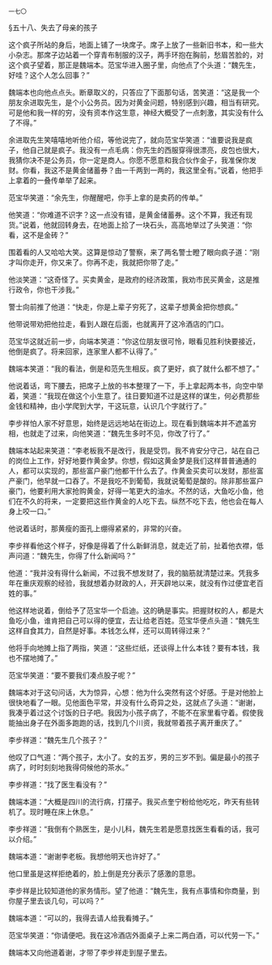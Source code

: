     一七〇 

   §五十八、失去了母亲的孩子

   这个疯子所站的身后，地面上铺了一块席子。席子上放了一些新旧书本，和一些大小杂志。那席子边站着一个穿青布制服的汉子，两手环抱在胸前，愁眉苦脸的，对这个疯子望着，那正是魏端本。范宝华进入圈子里，向他点了个头道：“魏先生，好哇？这个人怎么回事？”

   魏端本也向他点点头。断章取义的，只答应了下面那句话，苦笑道：“这是我一个朋友余进取先生，是个小公务员。因为对黄金问题，特别感到兴趣，相当有研究。可是他和我一样的穷，没有资本作这生意，神经大概受了一点刺激，其实没有什么了不得。”

   余进取先生笑嘻嘻地听他介绍，等他说完了，就向范宝华笑道：“谁要说我是疯子，他自己就是疯子。我没有一点毛病：你先生的西服穿得很漂亮，皮包也很大，我猜你决不是公务员，你一定是商人。你愿不愿意和我合伙作金子，我准保你发财。你看，我这不是黄金储蓄券？由一千两到一两的，我这里全有。”说着，他把手上拿着的一叠传单举了起来。

   范宝华笑道：“余先生，你醒醒吧，你手上拿的是卖药的传单。”

   他笑道：“你难道不识字？这一点没有错，是黄金储蓄券。这个不算，我还有现货。”说着，他就回转身去，在地面上拾了一块石头，高高地举过了头笑道：“你看，这不是金砖？”

   围着看的人又哈哈大笑。这算是惊动了警察，来了两名警士瞪了眼向疯子道：“刚才叫你走开，你又来了。你再不走，我就把你带了走。”

   他淡笑道：“这奇怪了。买卖黄金，是政府的经济政策，我劝市民买黄金，这是推行政令，你也干涉我。”

   警士向前推了他道：“快走，你是上辈子穷死了，这辈子想黄金把你想疯。”

   他带说带劝把他拉走，看到人跟在后面，也就离开了这冷酒店的门口。

   范宝华这就近前一步，向端本笑道：“你这位朋友很可怜，眼看见胜利快要接近，他倒是疯了。将来回家，连家里人都不认得了。”

   魏端本笑道：“我的看法，倒是和范先生相反。疯了更好，疯了就什么都不想了。”

   他说着话，弯下腰去，把席子上放的书本整理了一下，手上拿起两本书，向空中举着，笑道：“我现在做这个小生意了。往日要知道不过是这样的谋生，何必费那些金钱和精神，由小学爬到大学，干这玩意，认识几个字就行了。”

   李步祥怕人家不好意思，始终是远远地站在街边上。现在看到魏端本并不遮盖穷相，也就走了过来，向他笑道：“魏先生多时不见，你改了行了。”

   魏端本站起来笑道：“李老板我不是改行，我是受罚。我不肯安分守己，站在自己的岗位上工作，好好地要作黄金梦。你想，假如这黄金梦是我们这样普普通通的人，都可以实现的，那些富户豪门他都干什么去了。作黄金买卖可以发财，那些富产豪门，他早就一口吞了。不是我吃不到葡萄，我就说葡萄是酸的。除非那些富户豪门，他要利用大家抢购黄金，好得一笔更大的油水。不然的话，大鱼吃小鱼，他们在不久的将来，一定要把这些作黄金的人吃下去。纵然不吃下去，他也会在每人身上咬一口。”

   他说着话时，那黄瘦的面孔上绷得紧紧的，非常的兴奋。

   李步祥看他这个样子，好像是得着了什么新鲜消息，就走近了前，扯着他衣襟，低声问道：“魏先生，你得了什么新闻吗？”

   他道：“我并没有得什么新闻，不过我不想发财了，我的脑筋就清楚过来。凭我多年在重庆观察的经验，我就想着办财政的人，开天辟地以来，就没有作过便宜老百姓的事。”

   他这样地说着，倒给予了范宝华一个启迪。这的确是事实。把握财权的人，都是大鱼吃小鱼，谁肯把自己可以得的便宜，去让给老百姓。范宝华便点头道：“魏先生这样自食其力，自然是好事。本钱怎么样，还可以周转得过来？”

   他将手向地摊上指了两指，笑道：“这些烂纸，还谈得上什么本钱？要有本钱，我也不摆地摊了。”

   范宝华笑道：“要不要我们凑点股子呢？”

   魏端本对于这句问话，大为惊异，心想：他为什么突然有这个好感。于是对他脸上很快地看了一眼。见他面色平常，并没有什么奇异之处，这就点了头道：“谢谢，我凑乎着过这个讨饭的日子吧。我因为小孩子病了，不能不在家里看守着。假使我能抽出身子在外面多跑跑的话，找到几个川资，我就带着孩子离开重庆了。”

   李步祥道：“魏先生几个孩子？”

   他叹了口气道：“两个孩子，太小了。女的五岁，男的三岁不到。偏是最小的孩子病了，时时刻刻地我得伺候他的茶水。”

   李步祥道：“找了医生看没有？”

   魏端本道：“大概是四川的流行病，打摆子。我买点奎宁粉给他吃吃，昨天有些转机了。现时睡在床上休息。”

   李步祥道：“我倒有个熟医生，是小儿科，魏先生若是愿意找医生看看的话，我可以介绍。”

   魏端本道：“谢谢李老板。我想他明天也许好了。”

   他口里虽是这样拒绝着的，脸上倒是充分表示了感激的意思。

   李步祥是比较知道他的家务情形。望了他道：“魏先生，我有点事情和你商量，到你屋子里去谈几句，可以吗？”

   魏端本道：“可以的，我得去请人给我看摊子。”

   范宝华笑道：“你请便吧。我在这冷酒店外面桌子上来二两白酒，可以代劳一下。”

   魏端本又向他道着谢，才带了李步祥走到屋子里去。

